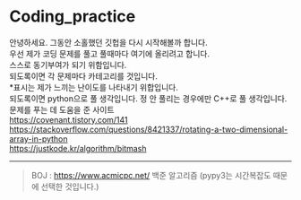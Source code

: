 # Coding_practice

안녕하세요. 그동안 소홀했던 깃헙을 다시 시작해볼까 합니다. <br/>
우선 제가 코딩 문제를 풀고 풀때마다 여기에 올리려고 합니다. <br/>
스스로 동기부여가 되기 위함입니다. <br/>
되도록이면 각 문제마다 카테고리를  것입니다. <br/>
\*표시는 제가 느끼는 난이도를 나타내기 위합입니다.<br/>
되도록이면 python으로 풀 생각입니다. 정 안 풀리는 경우에만 C++로 풀 생각입니다.
문제를 푸는 데 도움을 준 사이트 <br/>
https://covenant.tistory.com/141 <br/>
https://stackoverflow.com/questions/8421337/rotating-a-two-dimensional-array-in-python <br/>
https://justkode.kr/algorithm/bitmash <br/>

------------------------

> BOJ : https://www.acmicpc.net/ 백준 알고리즘 (pypy3는 시간복잡도 때문에 선택한 것입니다.)
